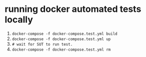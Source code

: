 # running docker automated tests locally
1. `docker-compose -f docker-compose.test.yml build`
2. `docker-compose -f docker-compose.test.yml up`
3. `# wait for SUT to run test.`
4. `docker-compose -f docker-compose.test.yml rm`


